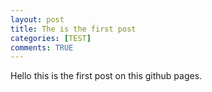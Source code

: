 ```yaml
---
layout: post
title: The is the first post
categories: [TEST]
comments: TRUE
---
```


Hello this is the first post on this github pages.
